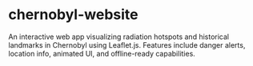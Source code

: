 # chernobyl-website
An interactive web app visualizing radiation hotspots and historical landmarks in Chernobyl using Leaflet.js. Features include danger alerts, location info, animated UI, and offline-ready capabilities.
